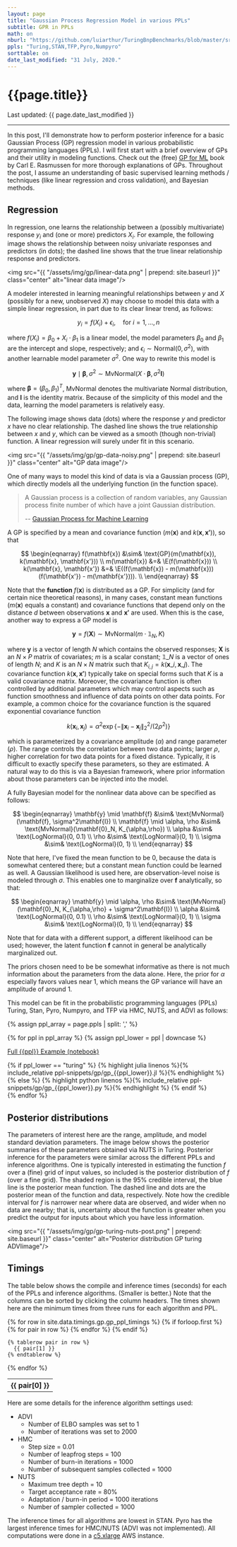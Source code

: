 ```yaml
---
layout: page
title: "Gaussian Process Regression Model in various PPLs"
subtitle: GPR in PPLs
math: on
nburl: "https://github.com/luiarthur/TuringBnpBenchmarks/blob/master/src/gp/notebooks/"
ppls: "Turing,STAN,TFP,Pyro,Numpyro"
sorttable: on
date_last_modified: "31 July, 2020."
---
```


<!--
Tables were generated via:
https://jekyllrb.com/tutorials/csv-to-table/
-->


# {{page.title}}

Last updated: {{ page.date_last_modified }}

***

In this post, I'll demonstrate how to perform posterior inference for a basic
Gaussian Process (GP) regression model in various probabilistic programming
languages (PPLs). I will first start with a brief overview of GPs and their
utility in modeling functions. Check out the (free) [GP for ML][1] book by
Carl E. Rasmussen for more thorough explanations of GPs. Throughout the post, I
assume an understanding of basic supervised learning methods / techniques (like
linear regression and cross validation), and Bayesian methods.

## Regression

In regression, one learns the relationship between a (possibly multivariate)
response $y_i$ and (one or more) predictors $X_i$. For example, the following
image shows the relationship between noisy univariate responses and predictors
(in dots); the dashed line shows that the true linear relationship response and
predictors.

<img src="{{ "/assets/img/gp/linear-data.png" | prepend: site.baseurl }}"
     class="center" alt="linear data image"/>

A modeler interested in learning meaningful relationships between $y$ and
$X$ (possibly for a new, unobserved $X$) may choose to model this data with a
simple linear regression, in part due to its clear linear trend, as follows:

$$
y_i = f(X_i) + \epsilon_i,
\quad\text{for } i=1,\dots,n
$$

where $f(X_i) = \beta_0 + X_i \cdot \beta_1$ is a linear model, the model
parameters $\beta_0$ and $\beta_1$ are the intercept and slope, respectively;
and $\epsilon_i \sim \text{Normal}(0, \sigma^2)$, with another learnable model
parameter $\sigma^2$.  One way to rewrite this model is

$$
\mathbf{y} \mid \boldsymbol{\beta}, \sigma^2 \sim
\text{MvNormal}(X \cdot \boldsymbol{\beta}, \sigma^2 \mathbf{I})
$$

where $\boldsymbol{\beta} = (\beta_0, \beta_1)^T$, MvNormal denotes the
multivariate Normal distribution, and $\mathbf{I}$ is the identity matrix.
Because of the simplicity of this model and the data, learning the model
parameters is relatively easy.

The following image shows data (dots) where the response $y$ and predictor $x$
have no clear relationship. The dashed line shows the true relationship between
$x$ and $y$, which can be viewed as a smooth (though non-trivial) function. A
linear regression will surely under fit in this scenario. 

<img src="{{ "/assets/img/gp/gp-data-noisy.png" | prepend: site.baseurl }}"
     class="center" alt="GP data image"/>

One of many ways to model this kind of data is via a Gaussian process (GP),
which directly models all the underlying function (in the function space).

> A Gaussian process is a collection of random variables, any Gaussian process
> finite number of which have a joint Gaussian distribution. 
>
> -- [Gaussian Process for Machine Learning][2]

A GP is specified by a mean and covariance function ($m(\mathbf{x})$ and
$k(\mathbf{x}, \mathbf{x'})$), so that

$$
\begin{eqnarray}
f(\mathbf{x}) &\sim& \text{GP}(m(\mathbf{x}), k(\mathbf{x}, \mathbf{x'})) \\
m(\mathbf{x}) &=& \E(f(\mathbf{x})) \\
k(\mathbf{x}, \mathbf{x'}) &=& 
\E((f(\mathbf{x}) - m(\mathbf{x}))(f(\mathbf{x'}) - m(\mathbf{x'}))). \\
\end{eqnarray}
$$

Note that the **function** $f(\mathbf{x})$ is distributed as a GP. For
simplicity (and for certain nice theoretical reasons), in many cases, constant
mean functions ($m(\mathbf{x})$ equals a constant) and covariance functions
that depend only on the distance $d$ between observations $\mathbf{x}$ and
$\mathbf{x'}$ are used. When this is the case, another way to express a GP
model is 

$$
\mathbf{y} = f(\mathbf{X}) \sim \text{MvNormal}(m \cdot \mathbb{1}_N, K)
$$

where $\mathbf{y}$ is a vector of length $N$ which contains the observed
responses; $\mathbf{X}$ is an $N\times P$ matrix of covariates; $m$ is a scalar
constant; $\mathbb{1}\_N$ is a vector of ones of length $N$; and $K$ is an
$N\times N$ matrix such that $K_{i,j} = k(\mathbf{x}\_i, \mathbf{x}\_j)$.  The
covariance function $k(\mathbf{x}, \mathbf{x'})$ typically take on special
forms such that $K$ is a valid covariance matrix. Moreover, the covariance
function is often controlled by additional parameters which may control aspects
such as function smoothness and influence of data points on other data points.
For example, a common choice for the covariance function is the squared
exponential covariance function

$$
\newcommand{\norm}[1]{\left\lVert#1\right\rVert}
\newcommand{\bc}[1]{ \left\{#1\right\} }
k(\mathbf{x}_i, \mathbf{x}_j) =
\alpha^2 \exp\bc{-\norm{\mathbf{x}_i - \mathbf{x}_j}^2_2 / (2\rho^2)}
$$

which is parameterized by a covariance amplitude ($\alpha$) and range parameter
($\rho$). The range controls the correlation between two data points; larger
$\rho$, higher correlation for two data points for a fixed distance. Typically,
it is difficult to exactly specify these parameters, so they are estimated. 
A natural way to do this is via a Bayesian framework, where prior information 
about those parameters can be injected into the model.

A fully Bayesian model for the nonlinear data above can be specified as
follows:

$$
\begin{eqnarray}
\mathbf{y} \mid \mathbf{f} &\sim&
\text{MvNormal}(\mathbf{f}, \sigma^2\mathbf{I}) \\
\mathbf{f} \mid \alpha, \rho &\sim&
\text{MvNormal}(\mathbf{0}_N, K_{\alpha,\rho}) \\
\alpha &\sim& \text{LogNormal}(0, 0.1) \\
\rho &\sim& \text{LogNormal}(0, 1) \\
\sigma &\sim& \text{LogNormal}(0, 1) \\
\end{eqnarray}
$$

Note that here, I've fixed the mean function to be 0, because the data is
somewhat centered there; but a constant mean function could be learned as well.
A Gaussian likelihood is used here, are observation-level noise is modeled
through $\sigma$. This enables one to marginalize over $\mathbf{f}$ analytically,
so that:

$$
\begin{eqnarray}
\mathbf{y} \mid \alpha, \rho &\sim&
\text{MvNormal}(\mathbf{0}_N, K_{\alpha,\rho} + \sigma^2\mathbf{I}) \\
\alpha &\sim& \text{LogNormal}(0, 0.1) \\
\rho &\sim& \text{LogNormal}(0, 1) \\
\sigma &\sim& \text{LogNormal}(0, 1) \\
\end{eqnarray}
$$

Note that for data with a different support, a different likelihood can be
used; however, the latent function $\mathbf{f}$ cannot in general be
analytically marginalized out.

The priors chosen need to be be somewhat
informative as there is not much information about the parameters from the data
alone. Here, the prior for $\alpha$ especially favors values near 1, which
means the GP variance will have an amplitude of around 1.

This model can be fit in the probabilistic programming languages (PPLs) 
Turing, Stan, Pyro, Numpyro, and TFP via HMC, NUTS, and ADVI as follows:

<!-- Buttons Div for appending buttons-->
<div id="ppl-buttons" class="btn-group" role="group" aria-label="...">
</div>

{% assign ppl_array = page.ppls | split: ',' %}

{% for ppl in ppl_array %}
  {% assign ppl_lower = ppl | downcase %}

<div class="ppl-code hide" id="{{ppl_lower}}">
<p>
  <a href="{{page.nburl}}/gp_{{ppl_lower}}.ipynb">Full {{ppl}} Example (notebook)</a>
</p>
    {% if ppl_lower == "turing" %}
      {% highlight julia linenos %}{% include_relative ppl-snippets/gp/gp_{{ppl_lower}}.jl %}{% endhighlight %}
    {% else  %}
      {% highlight python linenos %}{% include_relative ppl-snippets/gp/gp_{{ppl_lower}}.py %}{% endhighlight %}
    {% endif %}
</div>
{% endfor %}

## Posterior distributions
The parameters of interest here are the range, amplitude, and model standard
deviation parameters. The image below shows the posterior summaries of these
parameters obtained via NUTS in Turing.  Posterior inference for the parameters
were similar across the different PPLs and inference algorithms. One is
typically interested in estimating the function $f$ over a (fine) grid of input
values, so included is the posterior distribution of $f$ (over a fine grid).
The shaded region is the 95% credible interval, the blue line is the posterior
mean function. The dashed line and dots are the posterior mean of the function
and data, respectively. Note how the credible interval for $f$ is narrower near
where data are observed, and wider when no data are nearby; that is,
uncertainty about the function is greater when you predict the output for
inputs about which you have less information.

<img src="{{ "/assets/img/gp/gp-turing-nuts-post.png" | prepend: site.baseurl }}"
     class="center" alt="Posterior distribution GP turing ADVIimage"/>

## Timings
The table below shows the compile and inference times (seconds) for each of the
PPLs and inference algorithms. (Smaller is better.) Note that the columns can
be sorted by clicking the column headers. The times shown here are the minimum
times from three runs for each algorithm and PPL.

<table class="table table-bordered table-hover table-condensed sortable" id="gp-ppl-times">
  {% for row in site.data.timings.gp.gp_ppl_timings %}
    {% if forloop.first %}
    <tr>
      {% for pair in row %}
        <th>{{ pair[0] }}</th>
      {% endfor %}
    </tr>
    {% endif %}

    {% tablerow pair in row %}
      {{ pair[1] }}
    {% endtablerow %}
  {% endfor %}
</table>

Here are some details for the inference algorithm settings used:
- ADVI
    - Number of ELBO samples was set to 1
    - Number of iterations was set to 2000
- HMC
    - Step size = 0.01
    - Number of leapfrog steps = 100
    - Number of burn-in iterations = 1000
    - Number of subsequent samples collected = 1000
- NUTS
    - Maximum tree depth = 10
    - Target acceptance rate = 80%
    - Adaptation / burn-in period = 1000 iterations
    - Number of sampler collected = 1000

The inference times for all algorithms are lowest in STAN.  Pyro has the
largest inference times for HMC/NUTS (ADVI was not implemented).  All
computations were done in a [c5.xlarge][3] AWS instance. 

<!--TODO
Turing was the only PPL that didn't use all 4 cores. Can I turn it on with
larger dataset?
-->

<!-- Scripts code chunk buttons -->
<script>
$(document).ready(function(){
  // PPLs to benchmark.
  var ppls = ['Turing', 'STAN', 'TFP', 'Pyro', 'Numpyro'];

  for (ppl of ppls) {
    let ppl_lower = ppl.toLowerCase();

    // Create buttons.
    $('#ppl-buttons').append(`
      <button type="button" class="btn btn-default ${ppl_lower}">${ppl}</button>
    `);

    // Show Turing example by default.
    $("#turing").attr("class", `ppl-code show`);

    // Button callbacks. 
    $(`button.${ppl_lower}`).click(() => {
      $(".ppl-code").attr("class", `ppl-code hide`);
      $(`#${ppl_lower}`).attr("class", `ppl-code show`);
    });
  }
});
</script>

[1]: http://www.gaussianprocess.org/gpml/
[2]: http://www.gaussianprocess.org/gpml/chapters/RW2.pdf
[3]: https://aws.amazon.com/ec2/instance-types/c5/
